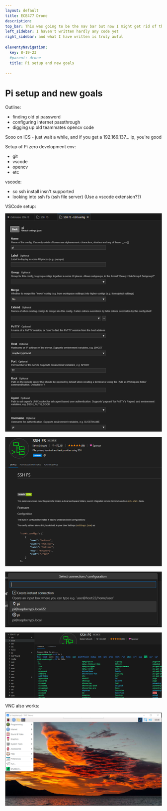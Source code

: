 ```yaml
---
layout: default
title: ECE477 Drone
description:
top_bar: This was going to be the nav bar but now I might get rid of this lol.
left_sidebar: I haven't written hardly any code yet
right_sidebar: and what I have written is truly awful

eleventyNavigation:
  key: 8-19-23
  #parent: drone
  title: Pi setup and new goals

---
```


# Pi setup and new goals

Outline:
- finding old pi password
- configuring internet passthrough
- digging up old teammates opencv code

Sooo on ICS - just wait a while, and if you get a 192.169.137... ip, you're good

Setup of Pi zero development env:
- git
- vscode
- opencv
- etc

vscode:
- so ssh install insn't supported
- looking into ssh fs (ssh file server)
    (Use a vscode extension??)


VSCode setup:

![Alt text](image.png)

![Alt text](image-1.png)

![Alt text](image-2.png)

![Alt text](image-3.png)

VNC also works:

![Alt text](image-4.png)

